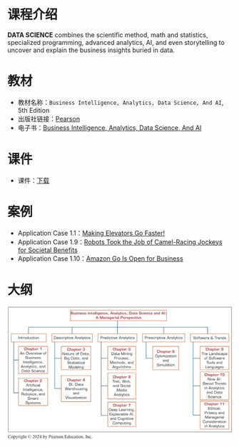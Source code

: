 # 课程介绍

**DATA SCIENCE** combines the scientific method, math and statistics, specialized programming, advanced analytics, AI, and even storytelling to uncover and explain the business insights buried in data.

# 教材
* 教材名称：`Business Intelligence, Analytics, Data Science, And AI`, 5th Edition
* 出版社链接：[Pearson](https://www.pearson.com/en-us/subject-catalog/p/business-intelligence-analytics-data-science-and-ai/P200000009781?view=educator)
* 电子书：[Business Intelligence, Analytics, Data Science, And AI](https://docs.qq.com/pdf/DYnBabkRYaW9uV2VS)


# 课件
* 课件：[下载](https://docs.qq.com/s/u_BsIYlP-jh4ptyuXVRFta)

# 案例
* Application Case 1.1：[Making Elevators Go Faster!](https://f.nkugame.com/#/ApplicationCase/as1.1)
* Application Case 1.9：[Robots Took the Job of Camel-Racing Jockeys for Societal Benefits](https://f.nkugame.com/#/ApplicationCase/as1.9)
* Application Case 1.10：[Amazon Go Is Open for Business](https://f.nkugame.com/#/ApplicationCase/as1.10)

# 大纲
![课程大纲](outline.jpg)


